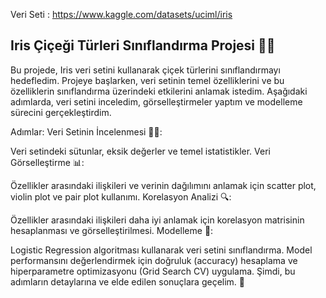 Veri Seti : https://www.kaggle.com/datasets/uciml/iris

## Iris Çiçeği Türleri Sınıflandırma Projesi 🌸🌼
Bu projede, Iris veri setini kullanarak çiçek türlerini sınıflandırmayı hedefledim. Projeye başlarken, veri setinin temel özelliklerini ve bu özelliklerin sınıflandırma üzerindeki etkilerini anlamak istedim. Aşağıdaki adımlarda, veri setini inceledim, görselleştirmeler yaptım ve modelleme sürecini gerçekleştirdim.

Adımlar:
Veri Setinin İncelenmesi 🕵️‍♂️:

Veri setindeki sütunlar, eksik değerler ve temel istatistikler.
Veri Görselleştirme 📊:
 
Özellikler arasındaki ilişkileri ve verinin dağılımını anlamak için scatter plot, violin plot ve pair plot kullanımı.
Korelasyon Analizi 🔍:

Özellikler arasındaki ilişkileri daha iyi anlamak için korelasyon matrisinin hesaplanması ve görselleştirilmesi.
Modelleme 🧠:

Logistic Regression algoritması kullanarak veri setini sınıflandırma.
Model performansını değerlendirmek için doğruluk (accuracy) hesaplama ve hiperparametre optimizasyonu (Grid Search CV) uygulama.
Şimdi, bu adımların detaylarına ve elde edilen sonuçlara geçelim. 🚀
